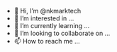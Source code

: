 - 👋 Hi, I’m @nkmarktech
- 👀 I’m interested in ...
- 🌱 I’m currently learning ...
- 💞️ I’m looking to collaborate on ...
- 📫 How to reach me ...

<!---
nkmarktech/nkmarktech is a ✨ special ✨ repository because its `README.md` (this file) appears on your GitHub profile.
You can click the Preview link to take a look at your changes.
--->
